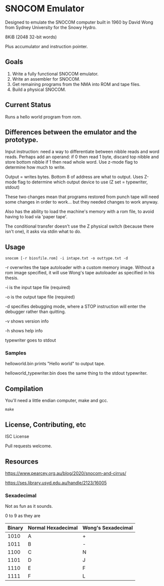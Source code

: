# SNOCOM Emulator

Designed to emulate the SNOCOM computer built in 1960 by David Wong from Sydney University for the Snowy Hydro.

8KiB (2048 32-bit words)

Plus accumulator and instruction pointer.

## Goals

1.  Write a fully functional SNOCOM emulator.
2.  Write an assembler for SNOCOM.
3.  Get remaining programs from the NMA into ROM and tape files.
4.  Build a physical SNOCOM.

## Current Status

Runs a hello world program from rom.

## Differences between the emulator and the prototype.

Input instruction: need a way to differentiate between nibble reads and word reads.
Perhaps add an operand: if 0 then read 1 byte, discard top nibble and store bottom nibble
if 1 then read whole word. Use z-mode flag to determine how much to write.

Output = writes bytes. Bottom 8 of address are what to output. Uses Z-mode flag to determine which output device to use (Z set = typewriter, stdout)

These two changes mean that programs restored from punch tape will need some changes in order to work... but they needed changes to work anyway.

Also has the ability to load the machine's memory with a rom file, to avoid having to load via 'paper tape'.

The conditional transfer doesn't use the Z physical switch (because there isn't one), it asks via stdin what to do.

## Usage

    snocom [-r biosfile.rom] -i intape.txt -o outtype.txt -d

-r overwrites the tape autoloader with a custom memory image. Without a rom image specified, it will use Wong's tape autoloader as specified in his thesis.

-i is the input tape file (required)

-o is the output tape file (required)

-d specifies debugging mode, where a STOP instruction will enter the debugger rather than quitting.

-v shows version info

-h shows help info

typewriter goes to stdout

### Samples

helloworld.bin prints "Hello world" to output tape.

helloworld_typewriter.bin does the same thing to the stdout typewriter.

## Compilation

You'll need a little endian computer, make and gcc.

    make

## License, Contributing, etc

ISC License

Pull requests welcome.

## Resources

https://www.pearcey.org.au/blog/2020/snocom-and-cirrus/

https://ses.library.usyd.edu.au/handle/2123/16005

### Sexadecimal

Not as fun as it sounds.

0 to 9 as they are

| Binary | Normal Hexadecimal | Wong's Sexadecimal |
| ------ | ------------------ | ------------------ |
| 1010   | A                  | +                  |
| 1011   | B                  | -                  |
| 1100   | C                  | N                  |
| 1101   | D                  | J                  |
| 1110   | E                  | F                  |
| 1111   | F                  | L                  |
